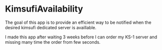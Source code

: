# KimsufiAvailability

The goal of this app is to provide an efficient way to be notified when the desired kimsufi dedicated server is availlable.

I made this app after waiting 3 weeks before I can order my KS-1 server and missing many time the order from few seconds. 
